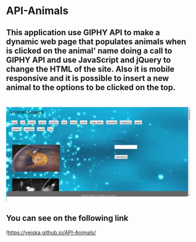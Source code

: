 # API-Animals
## This application use GIPHY API to make a dynamic web page that populates animals when is clicked on the animal' name doing a call to GIPHY API and use JavaScript and jQuery to change the HTML of the site. Also it is mobile responsive and it is possible to insert a new animal to the options to be clicked on the top.
![app Image](/assets/images/animal.png)
## You can see on the following link
!https://yeiska.github.io/API-Animals/
